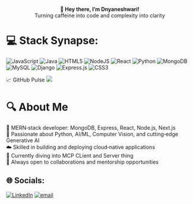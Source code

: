 
<p align="center">
  <b>👋 Hey there, I’m Dnyaneshwari!</b><br/>
  Turning caffeine into code and complexity into clarity
</p>


# 💻  Stack Synapse:
![JavaScript](https://img.shields.io/badge/javascript-%23323330.svg?style=plastic&logo=javascript&logoColor=%23F7DF1E) ![Java](https://img.shields.io/badge/java-%23ED8B00.svg?style=plastic&logo=openjdk&logoColor=white) ![HTML5](https://img.shields.io/badge/html5-%23E34F26.svg?style=plastic&logo=html5&logoColor=white) ![NodeJS](https://img.shields.io/badge/node.js-6DA55F?style=plastic&logo=node.js&logoColor=white) ![React](https://img.shields.io/badge/react-%2320232a.svg?style=plastic&logo=react&logoColor=%2361DAFB) ![Python](https://img.shields.io/badge/python-3670A0?style=plastic&logo=python&logoColor=ffdd54) ![MongoDB](https://img.shields.io/badge/MongoDB-%234ea94b.svg?style=plastic&logo=mongodb&logoColor=white) ![MySQL](https://img.shields.io/badge/mysql-4479A1.svg?style=plastic&logo=mysql&logoColor=white) ![Django](https://img.shields.io/badge/django-%23092E20.svg?style=plastic&logo=django&logoColor=white) ![Express.js](https://img.shields.io/badge/express.js-%23404d59.svg?style=plastic&logo=express&logoColor=%2361DAFB) ![CSS3](https://img.shields.io/badge/css3-%231572B6.svg?style=plastic&logo=css3&logoColor=white)

📈 GitHub Pulse
![](https://github-readme-stats.vercel.app/api/top-langs/?username=Dnyaneshwari40&theme=dark&hide_border=true&include_all_commits=false&count_private=false&layout=compact)

# 🔍 About Me
🌟 MERN‑stack developer: MongoDB, Express, React, Node.js, Next.js<br>🤖 Passionate about Python, AI/ML, Computer Vision, and cutting‑edge Generative AI<br>☁️ Skilled in building and deploying cloud‑native applications<br>🌱 Currently diving into MCP CLient and Server thing<br>🤝 Always open to collaborations and mentorship opportunities


## 🌐 Socials:
[![LinkedIn](https://img.shields.io/badge/LinkedIn-%230077B5.svg?logo=linkedin&logoColor=white)](https://linkedin.com/in/https://www.linkedin.com/in/dnyaneshwari-k-7b019a280/) [![email](https://img.shields.io/badge/Email-D14836?logo=gmail&logoColor=white)](mailto:kathednyaneshwari@gmail.com) 

